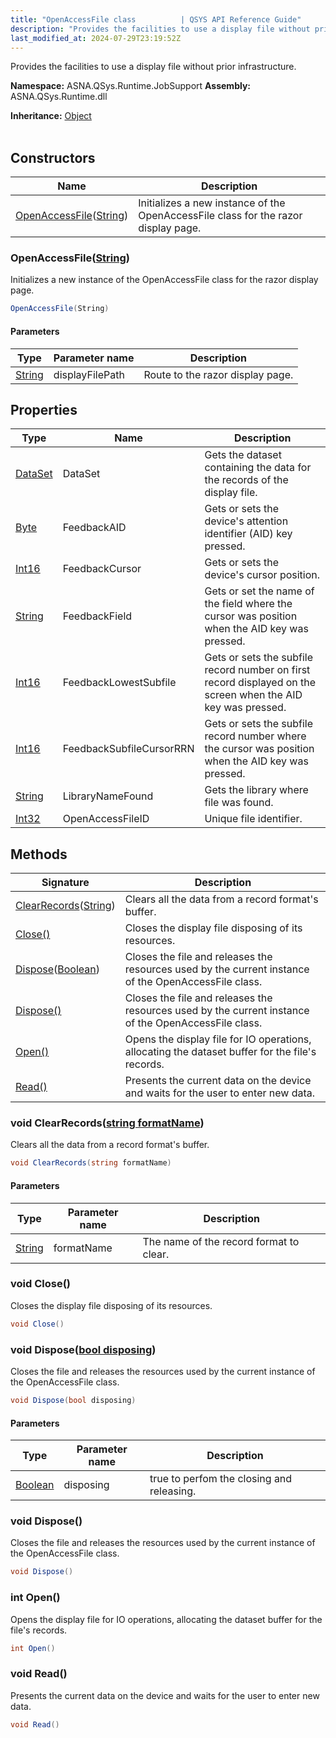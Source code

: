 ```yaml
---
title: "OpenAccessFile class          | QSYS API Reference Guide"
description: "Provides the facilities to use a display file without prior infrastructure. "
last_modified_at: 2024-07-29T23:19:52Z
---
```


Provides the facilities to use a display file without prior infrastructure.

**Namespace:** ASNA.QSys.Runtime.JobSupport
**Assembly:** ASNA.QSys.Runtime.dll

**Inheritance:** [Object](https://docs.microsoft.com/en-us/dotnet/api/system.object)
<br>
<br>

## Constructors

| Name | Description |
| --- | --- |
| [OpenAccessFile](#openaccessfilestring)([String](https://docs.microsoft.com/en-us/dotnet/api/system.string)) | Initializes a new instance of the OpenAccessFile class for the razor display page.

### OpenAccessFile([String](https://docs.microsoft.com/en-us/dotnet/api/system.string))

Initializes a new instance of the OpenAccessFile class for the razor display page.

```cs
OpenAccessFile(String)
```

#### Parameters

| Type | Parameter name | Description
| --- | --- | ---
| [String](https://docs.microsoft.com/en-us/dotnet/api/system.string) | displayFilePath | Route to the razor display page.

## Properties

| Type | Name | Description
| --- | --- | --- 
| [DataSet](https://docs.microsoft.com/en-us/dotnet/api/system.data.dataset) | DataSet | Gets the dataset containing the data for the records of the display file. |
| [Byte](https://docs.microsoft.com/en-us/dotnet/api/system.byte) | FeedbackAID | Gets or sets the device's attention identifier (AID) key pressed. |
| [Int16](https://learn.microsoft.com/en-us/dotnet/csharp/language-reference/builtin-types/integral-numeric-types) | FeedbackCursor | Gets or sets the device's cursor position. |
| [String](https://learn.microsoft.com/en-us/dotnet/api/system.string?view=net-8.0) | FeedbackField | Gets or set the name of the field where the cursor was position when the AID key was pressed. |
| [Int16](https://learn.microsoft.com/en-us/dotnet/csharp/language-reference/builtin-types/integral-numeric-types) | FeedbackLowestSubfile | Gets or sets the subfile record number on first record displayed on the screen when the AID key was pressed. |
| [Int16](https://learn.microsoft.com/en-us/dotnet/csharp/language-reference/builtin-types/integral-numeric-types) | FeedbackSubfileCursorRRN | Gets or sets the subfile record number where the cursor was position when the AID key was pressed. |
| [String](https://learn.microsoft.com/en-us/dotnet/api/system.string?view=net-8.0) | LibraryNameFound | Gets the library where file was found. |
| [Int32](https://learn.microsoft.com/en-us/dotnet/csharp/language-reference/builtin-types/integral-numeric-types) | OpenAccessFileID | Unique file identifier. |

## Methods

| Signature | Description |
| --- | --- |
| [ClearRecords](#void-clearrecordsstring-formatname)([String](https://docs.microsoft.com/en-us/dotnet/api/system.string)) | Clears all the data from a record format's buffer.
| [Close()](#void-close) | Closes the display file disposing of its resources.
| [Dispose](#void-disposebool-disposing)([Boolean](https://docs.microsoft.com/en-us/dotnet/api/system.boolean)) | Closes the file and releases the resources used by the current instance of the OpenAccessFile class.
| [Dispose()](#void-dispose) | Closes the file and releases the resources used by the current instance of the OpenAccessFile class.
| [Open()](#int-open) | Opens the display file for IO operations, allocating the dataset buffer for the file's records.
| [Read()](#void-read) | Presents the current data on the device and waits for the user to enter new data. 

### void ClearRecords([string formatName](https://learn.microsoft.com/en-us/dotnet/api/system.string?view=net-8.0))

Clears all the data from a record format's buffer.

```cs
void ClearRecords(string formatName)
```

#### Parameters

| Type | Parameter name | Description
| --- | --- | ---
| [String](https://docs.microsoft.com/en-us/dotnet/api/system.string) | formatName | The name of the record format to clear.

### void Close()

Closes the display file disposing of its resources.

```cs
void Close()
```

### void Dispose([bool disposing](https://docs.microsoft.com/en-us/dotnet/api/system.boolean))

Closes the file and releases the resources used by the current instance of the OpenAccessFile class.

```cs
void Dispose(bool disposing)
```

#### Parameters

| Type | Parameter name | Description
| --- | --- | ---
| [Boolean](https://docs.microsoft.com/en-us/dotnet/api/system.boolean) | disposing | true to perfom the closing and releasing.

### void Dispose()

Closes the file and releases the resources used by the current instance of the OpenAccessFile class.

```cs
void Dispose()
```

### int Open()

Opens the display file for IO operations, allocating the dataset buffer for the file's records.

```cs
int Open()
```

### void Read()

Presents the current data on the device and waits for the user to enter new data. 

```cs
void Read()
```
